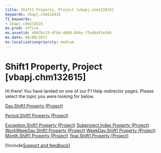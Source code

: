 ```yaml
---
title: Shift1 Property, Project [vbapj.chm132615]
keywords: vbapj.chm132615
f1_keywords:
- vbapj.chm132615
ms.prod: office
ms.assetid: 4007bc23-dfbb-4d08-844e-7fad0d41e3d6
ms.date: 06/08/2017
ms.localizationpriority: medium
---
```



# Shift1 Property, Project [vbapj.chm132615]

Hi there! You have landed on one of our F1 Help redirector pages. Please select the topic you were looking for below.

[Day.Shift1 Property (Project)](https://msdn.microsoft.com/library/f57a5d81-85a6-0464-943a-0556b9521755%28Office.15%29.aspx)

[Period.Shift1 Property (Project)](https://msdn.microsoft.com/library/f2de8092-9a30-4aed-8da3-380f7eaa5f0c%28Office.15%29.aspx)

[Exception.Shift1 Property (Project)](https://msdn.microsoft.com/library/8b587014-c830-d346-4ba3-5add50f8e548%28Office.15%29.aspx)
[Subproject.Index Property (Project)](https://msdn.microsoft.com/library/90cb228c-e757-3826-7735-5ff169477171%28Office.15%29.aspx)
[WorkWeekDay.Shift1 Property (Project)](https://msdn.microsoft.com/library/260e91ce-0e5c-0e42-b503-adc400315d7b%28Office.15%29.aspx)
[WeekDay.Shift1 Property (Project)](https://msdn.microsoft.com/library/17d873bf-7336-097f-cd72-ce691c549424%28Office.15%29.aspx)
[Month.Shift1 Property (Project)](https://msdn.microsoft.com/library/7f5678f8-e252-4a0c-8623-d44920ce9fec%28Office.15%29.aspx)
[Year.Shift1 Property (Project)](https://msdn.microsoft.com/library/4c352439-21c1-e369-7a33-d8e92ba23f2d%28Office.15%29.aspx)

[!include[Support and feedback](~/includes/feedback-boilerplate.md)]
